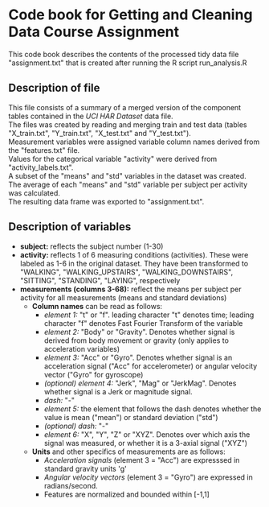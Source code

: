 # Code book for Getting and Cleaning Data Course Assignment
This code book describes the contents of the processed tidy data file "assignment.txt" that is created after running the R script run_analysis.R

## Description of file
This file consists of a summary of a merged version of the component tables contained in the *UCI HAR Dataset* data file.  
The files was created by reading and merging train and test data (tables "X_train.txt", "Y_train.txt", "X_test.txt" and "Y_test.txt").  
Measurement variables were assigned variable column names derived from the "features.txt" file.  
Values for the categorical variable "activity" were derived from "activity_labels.txt".  
A subset of the "means" and "std" variables in the dataset was created.  
The average of each "means" and "std" variable per subject per activity was calculated.  
The resulting data frame was exported to "assignment.txt".  

## Description of variables
* **subject:** reflects the subject number (1-30)
* **activity:** reflects 1 of 6 measuring conditions (activities). These were labeled as 1-6 in the original dataset. They have been transformed to "WALKING", "WALKING_UPSTAIRS", "WALKING_DOWNSTAIRS", "SITTING", "STANDING", "LAYING", respectively
* **measurements (columns 3-68):** reflect the means per subject per activity for all measurements (means and standard deviations)
  * **Column names** can be read as follows:
    * *element 1:* "t" or "f". leading character "t" denotes time; leading character "f" denotes Fast Fourier Transform of the variable
    * *element 2:* "Body" or "Gravity". Denotes whether signal is derived from body movement or gravity (only applies to acceleration variables)
    * *element 3:* "Acc" or "Gyro". Denotes whether signal is an acceleration signal ("Acc" for accelerometer) or angular velocity vector ("Gyro" for gyroscope)
    * *(optional) element 4:* "Jerk", "Mag" or "JerkMag". Denotes whether signal is a Jerk or magnitude signal.
    * *dash:* "-"
    * *element 5:* the element that follows the dash denotes whether the value is mean ("mean") or standard deviation ("std")
    * *(optional) dash:* "-"
    * *element 6:* "X", "Y", "Z" or "XYZ". Denotes over which axis the signal was measured, or whether it is a 3-axial signal ("XYZ")
  * **Units** and other specifics of measurements are as follows:
    * *Acceleration signals* (element 3 = "Acc") are expresssed in standard gravity units 'g'
    * *Angular velocity vectors* (element 3 = "Gyro") are expressed in radians/second.
    * Features are normalized and bounded within [-1,1]

